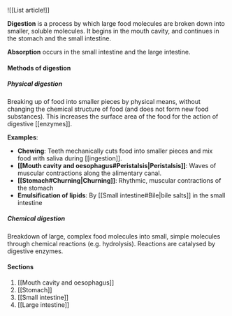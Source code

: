 ![[List article!]]

**Digestion** is a process by which large food molecules are broken down into smaller, soluble molecules. It begins in the mouth cavity, and continues in the stomach and the small intestine.

**Absorption** occurs in the small intestine and the large intestine.

#### Methods of digestion
##### Physical digestion
Breaking up of food into smaller pieces by physical means, without changing the chemical structure of food (and does not form new food substances). This increases the surface area of the food for the action of digestive [[enzymes]].

**Examples**:
- **Chewing**: Teeth mechanically cuts food into smaller pieces and mix food with saliva during [[ingestion]].
- **[[Mouth cavity and oesophagus#Peristalsis|Peristalsis]]**: Waves of muscular contractions along the alimentary canal.
- **[[Stomach#Churning|Churning]]**: Rhythmic, muscular contractions of the stomach
- **Emulsification of lipids**: By [[Small intestine#Bile|bile salts]] in the small intestine

##### Chemical digestion
Breakdown of large, complex food molecules into small, simple molecules through chemical reactions (e.g. hydrolysis). Reactions are catalysed by digestive enzymes.


#### Sections
1. [[Mouth cavity and oesophagus]]
2. [[Stomach]]
3. [[Small intestine]]
4. [[Large intestine]]
